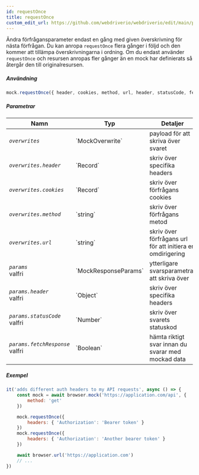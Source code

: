 ```yaml
---
id: requestOnce
title: requestOnce
custom_edit_url: https://github.com/webdriverio/webdriverio/edit/main/packages/webdriverio/src/commands/mock/requestOnce.ts
---
```


Ändra förfrågansparameter endast en gång med given överskrivning för nästa förfrågan. Du kan anropa `requestOnce` flera gånger i följd och den kommer att tillämpa överskrivningarna i ordning. Om du endast använder `requestOnce` och resursen anropas fler gånger än en mock har definierats så återgår den till originalresursen.

##### Användning

```js
mock.requestOnce({ header, cookies, method, url, header, statusCode, fetchResponse })
```

##### Parametrar

<table>
  <thead>
    <tr>
      <th>Namn</th><th>Typ</th><th>Detaljer</th>
    </tr>
  </thead>
  <tbody>
    <tr>
      <td><code><var>overwrites</var></code></td>
      <td>`MockOverwrite`</td>
      <td>payload för att skriva över svaret</td>
    </tr>
    <tr>
      <td><code><var>overwrites.header</var></code></td>
      <td>`Record<string, string>`</td>
      <td>skriv över specifika headers</td>
    </tr>
    <tr>
      <td><code><var>overwrites.cookies</var></code></td>
      <td>`Record<string, string>`</td>
      <td>skriv över förfrågans cookies</td>
    </tr>
    <tr>
      <td><code><var>overwrites.method</var></code></td>
      <td>`string`</td>
      <td>skriv över förfrågans metod</td>
    </tr>
    <tr>
      <td><code><var>overwrites.url</var></code></td>
      <td>`string`</td>
      <td>skriv över förfrågans url för att initiera en omdirigering</td>
    </tr>
    <tr>
      <td><code><var>params</var></code><br /><span className="label labelWarning">valfri</span></td>
      <td>`MockResponseParams`</td>
      <td>ytterligare svarsparametrar att skriva över</td>
    </tr>
    <tr>
      <td><code><var>params.header</var></code><br /><span className="label labelWarning">valfri</span></td>
      <td>`Object`</td>
      <td>skriv över specifika headers</td>
    </tr>
    <tr>
      <td><code><var>params.statusCode</var></code><br /><span className="label labelWarning">valfri</span></td>
      <td>`Number`</td>
      <td>skriv över svarets statuskod</td>
    </tr>
    <tr>
      <td><code><var>params.fetchResponse</var></code><br /><span className="label labelWarning">valfri</span></td>
      <td>`Boolean`</td>
      <td>hämta riktigt svar innan du svarar med mockad data</td>
    </tr>
  </tbody>
</table>

##### Exempel

```js title="respond.js"
it('adds different auth headers to my API requests', async () => {
    const mock = await browser.mock('https://application.com/api', {
        method: 'get'
    })

    mock.requestOnce({
        headers: { 'Authorization': 'Bearer token' }
    })
    mock.requestOnce({
        headers: { 'Authorization': 'Another bearer token' }
    })

    await browser.url('https://application.com')
    // ...
})
```